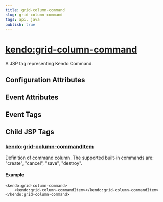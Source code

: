 ```yaml
---
title: grid-column-command
slug: grid-column-command
tags: api, java
publish: true
---
```


# <kendo:grid-column-command>
A JSP tag representing Kendo Command.

## Configuration Attributes


## Event Attributes


## Event Tags
 

## Child JSP Tags

### [<kendo:grid-column-commandItem>](/api/wrappers/jsp/grid/column-commanditem)

Definition of command column. The supported built-in commands are: "create", "cancel", "save", "destroy".

#### Example

    <kendo:grid-column-command>
        <kendo:grid-column-commandItem></kendo:grid-column-commandItem>
    </kendo:grid-column-command>
 
